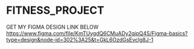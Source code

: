 # FITNESS_PROJECT
GET MY FIGMA DESIGN LINK BELOW
https://www.figma.com/file/KmTUvgdQ6CMuADy2qjpQ4S/Figma-basics?type=design&node-id=302%3A25&t=GkL6OzdGsEvclg8J-1
